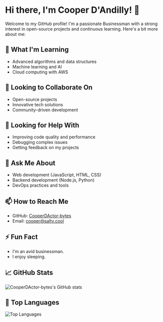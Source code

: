 # Hi there, I'm Cooper D'Andilly! 👋

Welcome to my GitHub profile! I'm a passionate Businessman with a strong interest in open-source projects and continuous learning. Here's a bit more about me:

## 🌱 What I'm Learning
- Advanced algorithms and data structures
- Machine learning and AI
- Cloud computing with AWS

## 👯 Looking to Collaborate On
- Open-source projects
- Innovative tech solutions
- Community-driven development

## 🤔 Looking for Help With
- Improving code quality and performance
- Debugging complex issues
- Getting feedback on my projects

## 💬 Ask Me About
- Web development (JavaScript, HTML, CSS)
- Backend development (Node.js, Python)
- DevOps practices and tools

## 📫 How to Reach Me
- GitHub: [CooperDActor-bytes](https://github.com/CooperDActor-bytes)
- Email: cooper@salty.cool


## ⚡ Fun Fact
- I'm an avid businessman.
- I enjoy sleeping.

## 📈 GitHub Stats
![CooperDActor-bytes's GitHub stats](https://github-readme-stats.vercel.app/api?username=CooperDActor-bytes&show_icons=true&theme=radical)

## 🚀 Top Languages
![Top Languages](https://github-readme-stats.vercel.app/api/top-langs/?username=CooperDActor-bytes&layout=compact&theme=radical)
